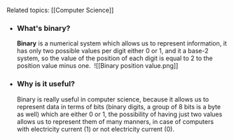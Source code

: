 Related topics: [[Computer Science]]

+ ### What's binary?
	**Binary** is a numerical system which allows us to represent information, it has only two possible values per digit either 0 or 1, and it a base-2 system, so the value of the position of each digit is equal to 2 to the position value minus one. 
	![[Binary position value.png]]

+ ### Why is it useful?
	Binary is really useful in computer science, because it allows us to represent data in terms of bits (binary digits, a group of 8 bits is a byte as well) which are either 0 or 1, the possibility of having just two values allows us to represent them of many manners, in case of computers with electricity current (1) or not electricity current (0).  
